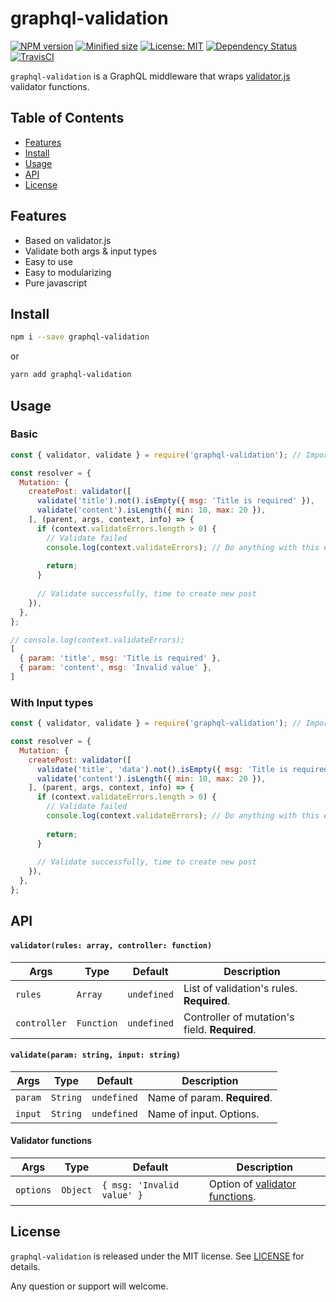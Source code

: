 # graphql-validation
[![NPM version](https://img.shields.io/npm/v/graphql-validation.svg)](https://img.shields.io/npm/v/graphql-validation.svg)
[![Minified size](https://img.shields.io/bundlephobia/min/graphql-validation.svg)](https://img.shields.io/bundlephobia/min/graphql-validation.svg)
[![License: MIT](https://img.shields.io/npm/l/graphql-validation.svg)](https://opensource.org/licenses/MIT)
[![Dependency Status](https://david-dm.org/havinhthai/graphql-validation.svg)](https://david-dm.org/havinhthai/graphql-validation.svg)
[![TravisCI](https://travis-ci.org/havinhthai/graphql-validation.svg?branch=master)](https://travis-ci.org/havinhthai/graphql-validation.svg?branch=master)

`graphql-validation` is a GraphQL middleware that wraps [validator.js](https://github.com/chriso/validator.js) validator functions.

## Table of Contents
- [Features](#features)
- [Install](#install)
- [Usage](#usage)
- [API](#api)
- [License](#license)

## Features
- Based on validator.js
- Validate both args & input types
- Easy to use
- Easy to modularizing
- Pure javascript

## Install
```sh
npm i --save graphql-validation
```
or
```sh
yarn add graphql-validation
```

## Usage
### Basic 
```javascript
const { validator, validate } = require('graphql-validation'); // Import module

const resolver = {
  Mutation: {
    createPost: validator([
      validate('title').not().isEmpty({ msg: 'Title is required' }),
      validate('content').isLength({ min: 10, max: 20 }),
    ], (parent, args, context, info) => {
      if (context.validateErrors.length > 0) {
        // Validate failed
        console.log(context.validateErrors); // Do anything with this errors
        
        return;
      }
    
      // Validate successfully, time to create new post
    }),
  },
};
```
```javascript
// console.log(context.validateErrors);
[
  { param: 'title', msg: 'Title is required' },
  { param: 'content', msg: 'Invalid value' },
]
```

### With Input types
```javascript
const { validator, validate } = require('graphql-validation'); // Import module

const resolver = {
  Mutation: {
    createPost: validator([
      validate('title', 'data').not().isEmpty({ msg: 'Title is required' }), // <-- add name of input in second param
      validate('content').isLength({ min: 10, max: 20 }),
    ], (parent, args, context, info) => {
      if (context.validateErrors.length > 0) {
        // Validate failed
        console.log(context.validateErrors); // Do anything with this errors
        
        return;
      }
    
      // Validate successfully, time to create new post
    }),
  },
};
```

## API
#### `validator(rules: array, controller: function)`
| Args                         | Type                                                            | Default | Description                                                                                                                                                                                                                                              |
| --------------------------- | --------------------------------------------------------------- | ------- | ------------------------------------------------------------------------------------------------------------------------------------------------------------------------------------------------------------------------------------------------- |
| `rules`                  | `Array` | `undefined`  |  List of validation's rules. **Required**.                                            |
| `controller`             | `Function`              | `undefined`       | Controller of mutation's field. **Required**. |
     
#### `validate(param: string, input: string)`
| Args                         | Type                                                            | Default | Description                                                                                                                                                                                                                                              |
| --------------------------- | --------------------------------------------------------------- | ------- | ------------------------------------------------------------------------------------------------------------------------------------------------------------------------------------------------------------------------------------------------- |
| `param`                  | `String` | `undefined`  |  Name of param. **Required**.                                            |
| `input`                  | `String` | `undefined`  |  Name of input. Options.                                            |

#### Validator functions 
| Args                         | Type                                                            | Default | Description                                                                                                                                                                                                                                              |
| --------------------------- | --------------------------------------------------------------- | ------- | ------------------------------------------------------------------------------------------------------------------------------------------------------------------------------------------------------------------------------------------------- |
| `options`                  | `Object` | `{ msg: 'Invalid value' }`  | Option of [validator functions](https://github.com/chriso/validator.js#validators).  

## License
`graphql-validation` is released under the MIT license. See [LICENSE](./LICENSE) for details.  
  
Any question or support will welcome.

